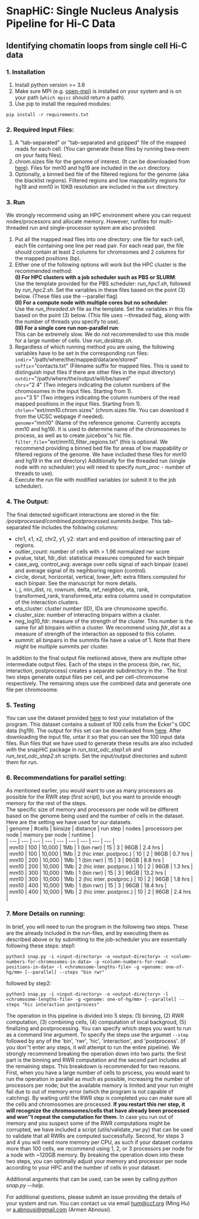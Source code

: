 # SnapHiC: Single Nucleus Analysis Pipeline for Hi-C Data 
## Identifying chomatin loops from single cell Hi-C data
### 1. Installation 
1. Install python version >= 3.6 
2. Make sure MPI (e.g. [open-mpi](https://www.open-mpi.org/)) is installed on your system and is on your path (`which mpicc` should return a path). 
3. Use pip to install the required modules: 
```
pip install -r requirements.txt
```

### 2. Required Input Files:
1. A "tab-separated" or "tab-separated and gzipped" file of the mapped reads for each cell. (You can generate these files by running bwa-mem on your fastq files).
2. chrom.sizes file for the genome of interest. (It can be downloaded from [here](https://hgdownload.soe.ucsc.edu/downloads.html)). Files for mm10 and hg19 are included in the `ext` directory. 
3. Optionally, a binned bed file of the filtered regions for the genome (aka the blacklist regions). Filtered regions and low mappability regions for hg19 and mm10 in 10KB resolution are included in the `ext` directory. 

### 3. Run
We strongly recommend using an HPC environment where you can request nodes/processors and allocate memory. However, runfiles for multi-threaded run and single-processor system are also provided.
1. Put all the mapped read files into one directory: one file for each cell, each file containing one line per read pair. For each read pair, the file should contain at least 2 columns for chromsomes and 2 columns for the mapped positions (bp).  
2. Either one of the following options will work but the HPC cluster is the recommended method:  
&Tab;**(I) For HPC clusters with a job scheduler such as PBS or SLURM**:  
&Tab;&Tab; Use the template provided for the PBS scheduler: *run_hpc1.sh*, followed by *run_hpc2.sh*. Set the variables in these files based on the point (3) below. (These files use the --parallel flag)  
&Tab;**(II) For a compute node with multiple cores but no scheduler**:  
&Tab;&Tab; Use the *run_threaded.sh* file as the template. Set the variables in this file based on the point (3) below. (This file uses --threaded flag, along with the number of threads you specify to use).  
&Tab;**(III) For a single core run non-parallel run**:  
&Tab;&Tab; This can be extremely slow. We do not recommended to use this mode for a large number of cells. Use *run_desktop.sh*.
3. Regardless of which running method you are using, the following variables have to be set in the corresponding run files:  
&Tab;`indir`="/path/where/the/mapped/data/are/stored"   
&Tab;`suffix`="contacts.txt" (Filename suffix for mapped files. This is used to distinguish input files if there are other files in the input directory)  
&Tab;`outdir`="/path/where/the/output/will/be/saved"  
&Tab;`chrs`="2 4" (Two integers indicating the column numbers of the chromosomes in the input files. Starting from 1).  
&Tab;`pos`="3 5" (Two integers indicating the column numbers of the read mapped positions in the input files. Starting from 1). 
&Tab;`chrlen`="ext/mm10.chrom.sizes" (chrom.sizes file. You can download it from the UCSC webpage if needed).  
&Tab;`genome`="mm10" (Name of the reference genome. Currently accepts mm10 and hg19). It is used to determine name of the chromosomes to process, as well as to create juicebox''s hic file.   
&Tab;`filter_file`="ext/mm10_filter_regions.txt" (this is optional. We recommend providing a binned bed file for areas of low mappability or filtered regions of the genome. We have included these files for mm10 and hg19 in the *ext* directory) 
&Tab;Additionally for the threaded run (single node with no scheduler) you will need to specify *num_proc* - number of threads to use).  
4. Execute the run file with modified variables (or submit it to the job scheduler). 

### 4. The Output: 
The final detected significant interactions are stored in the file: *<outdir>/postprocessed/combined.postprocessed.summits.bedpe*. This tab-separated file includes the following columns:  
- chr1, x1, x2, chr2, y1, y2: start and end position of interacting pair of regions. 
- outlier_count: number of cells with > 1.96 normalized rwr score  
- pvalue, tstat, fdr_dist: statistical measures computed for each binpair 
- case_avg, control_avg: average over cells signal of each binpair (case) and average signal of its negihboring region (control). 
- circle, donut, horizontal, vertical, lower_left: extra filters computed for each binpair. See the manuscript for more details. 
- i, j, min_dist, ro, rownum, delta, ref_neighbor, eta, rank, transformed_rank, transformed_eta: extra columns used in computation of the interaction clusters. 
- eta_cluster: cluster number (ID), IDs are chromosome specific. 
- cluster_size: number of interacting binpairs within a cluster. 
- neg_log10_fdr: measure of the strength of the cluster.  This number is the same for all binpairs within a cluster. We recommend using *fdr_dist* as a measure of strength of the interaction as opposed to this column. 
- summit: all binpairs in the summits file have a value of 1. Note that there might be multiple summits per cluster. 

In addition to the final output file metioned above, there are multiple other intermediate output files. Each of the steps in the process (bin, rwr, hic, interaction, postprocess) creates a separate subdirectory in the *<outdir>*. The first two steps generate output files per cell, and per cell-chromosome respectively. The remaining steps use the combined data and generate one file per chromosome. 

### 5. Testing  
You can use the dataset provided [here](http://renlab.sdsc.edu/abnousa/snapHiC/test/input/Ecker/ODC_100.tar.gz) to test your installation of the program. This dataset contains a subset of 100 cells from the Ecker''s ODC data (hg19). The output for this set can be downloaded from [here](http://renlab.sdsc.edu/abnousa/snapHiC/test/output/Ecker/ODC_100_output.tar). 
After downloading the input file, untar it so that you can see the 100 input data files. Run files that we have used to generate these results are also included with the snapHiC package in *run_test_odc_step1.sh* and *run_test_odc_step2.sh* scripts. Set the input/output directories and submit them for run.

### 6. Recommendations for parallel setting:  
As mentioned earlier, you would want to use as many processors as possible for the RWR step (first script), but you want to provide enough memory for the rest of the steps.  
The specific size of memory and processors per node will be different based on the genome being used and the number of cells in the dataset. Here are the setting we have used for our datasets.  
| genome | #cells | binsize | distance | run step | nodes | processors per node | memory per node | runtime |  
| --- | --- | --- | --- | --- | --- | --- | --- | --- |  
| mm10 | 100 | 10,000 | 1Mb | 1 (bin rwr) | 15 | 3 | 96GB | 2.4 hrs |  
| mm10 | 100 | 10,000 | 1Mb | 2 (hic inter. postproc.) | 10 | 2 | 96GB | 0.7 hrs |  
| mm10 | 200 | 10,000 | 1Mb | 1 (bin rwr) | 15 | 3 | 96GB | 8.8 hrs |  
| mm10 | 200 | 10,000 | 1Mb | 2 (hic inter. postproc.) | 10 | 2 | 96GB | 1.3 hrs |  
| mm10 | 300 | 10,000 | 1Mb | 1 (bin rwr) | 15 | 3 | 96GB | 13.2 hrs |  
| mm10 | 300 | 10,000 | 1Mb | 2 (hic inter. postproc.) | 10 | 2 | 96GB | 1.8 hrs |  
| mm10 | 400 | 10,000 | 1Mb | 1 (bin rwr) | 15 | 3 | 96GB | 18.4 hrs |  
| mm10 | 400 | 10,000 | 1Mb | 2 (hic inter. postproc.) | 10 | 2 | 96GB | 2.4 hrs |  
 
### 7. More Details on running:
In brief, you will need to run the program in the following two steps. These are the already included in the run-files, and by executing them as described above or by submitting to the job-scheduler you are essentially following these steps:
step1:
```
python3 snap.py -i <input-directory> -o <output-directory> -c <column-numbers-for-chromosomes-in-data> -p <column-numbers-for-read-positions-in-data> -l <chromosome-lengths-file> -g <genome: one-of-hg/mm> [--parallel] --steps "bin rwr"
```
followed by step2:
```
python3 snap.py -i <input-directory> -o <output-directory> -l <chromosome-lengths-file> -g <genome: one-of-hg/mm> [--parallel] --steps "hic interaction postprocess"
```

The operation in this pipeline is divided into 5 steps: (1) binning, (2) RWR computation, (3) combining cells, (4) computation of local backgroud, (5) finalizing and postprocessing. You can specify which steps you want to run as a command line argument. To specify the steps use the argumet `--step` followed by any of the 'bin', 'rwr', 'hic', 'interaction', and 'postprocess'. (if you don''t enter any steps, it will attempt to run the entire pipeline). 
We strongly recommend breaking the operation down into two parts: the first part is the binning and RWR computation and the second part includes all the remaining steps. 
This breakdown is recommended for two reasons. First, when you have a large number of cells to process, you would want to run the operation in parallel as much as possible, increasing the number of processors per node; but the available memory is limited and your run might fail due to out of memory error (which the program is not capable of catching). By waiting until the RWR step is completed you can make sure all the cells and chromosomes are processed. **If you restart this rwr step, it will recognize the chromosomes/cells that have already been processed and won''t repeat the computation for them.** In case you run out of memory and you suspect some of the RWR computations might be corrupted, we have included a script (utils/validate_rwr.py) that can be used to validate that all RWRs are computed successfully. 
Second, for steps 3 and 4 you will need more memory per CPU, as such if your dataset contains more than 100 cells, we recommend using 1, 2, or 3 processors per node for a node with ~120GB memory. By breaking the operation down into these two steps, you can optimally adjust your memory and processor per node according to your HPC and the number of cells in your dataset.  

Additional arguments that can be used, can be seen by calling *python snap.py --help*. 

For additional questions, please submit an issue providing the details of your system and run. You can contact us via email <hum@ccf.org> (Ming Hu) or <a.abnousi@gmail.com> (Armen Abnousi).
